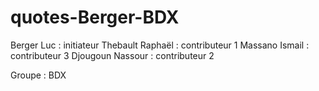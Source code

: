 # quotes-Berger-BDX

Berger Luc : initiateur
Thebault Raphaël : contributeur 1
Massano Ismail : contributeur 3
Djougoun Nassour : contributeur 2

Groupe : BDX

